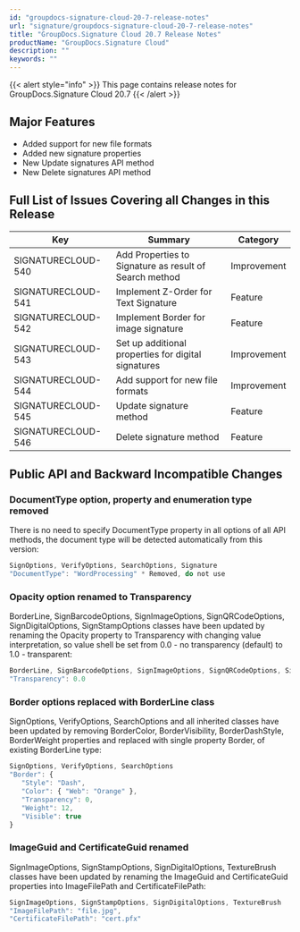 ```yaml
---
id: "groupdocs-signature-cloud-20-7-release-notes"
url: "signature/groupdocs-signature-cloud-20-7-release-notes"
title: "GroupDocs.Signature Cloud 20.7 Release Notes"
productName: "GroupDocs.Signature Cloud"
description: ""
keywords: ""
---
```


{{< alert style="info" >}}
This page contains release notes for GroupDocs.Signature Cloud 20.7
{{< /alert >}}

## Major Features ##

* Added support for new file formats
* Added new signature properties
* New Update signatures API method
* New Delete signatures API method

## Full List of Issues Covering all Changes in this Release ##

|Key|Summary|Category
|---|---|---
|SIGNATURECLOUD-540|Add Properties to Signature as result of Search method|Improvement
|SIGNATURECLOUD-541|Implement Z-Order for Text Signature|Feature
|SIGNATURECLOUD-542|Implement Border for image signature|Feature
|SIGNATURECLOUD-543|Set up additional properties for digital signatures|Improvement
|SIGNATURECLOUD-544|Add support for new file formats|Improvement
|SIGNATURECLOUD-545|Update signature method|Feature
|SIGNATURECLOUD-546|Delete signature method|Feature

## Public API and Backward Incompatible Changes ##

### DocumentType option, property and enumeration type removed ###

There is no need to specify DocumentType property in all options of all API methods, the document type will be detected automatically from this version:

```javascript
SignOptions, VerifyOptions, SearchOptions, Signature
"DocumentType": "WordProcessing" * Removed, do not use
```

### Opacity option renamed to Transparency ###

BorderLine, SignBarcodeOptions, SignImageOptions, SignQRCodeOptions, SignDigitalOptions, SignStampOptions classes have been updated by renaming the Opacity property to Transparency with changing value interpretation, so value shell be set from 0.0 - no transparency (default) to 1.0 - transparent:

```javascript
BorderLine, SignBarcodeOptions, SignImageOptions, SignQRCodeOptions, SignDigitalOptions, SignStampOptions
"Transparency": 0.0
```

### Border options replaced with BorderLine class ###

SignOptions, VerifyOptions, SearchOptions and all inherited classes have been updated by removing BorderColor, BorderVisibility, BorderDashStyle, BorderWeight properties and replaced with single property Border, of existing BorderLine type:

```javascript
SignOptions, VerifyOptions, SearchOptions
"Border": {
   "Style": "Dash",
   "Color": { "Web": "Orange" },
   "Transparency": 0,
   "Weight": 12,
   "Visible": true
}
```

### ImageGuid and CertificateGuid renamed ###

SignImageOptions, SignStampOptions, SignDigitalOptions, TextureBrush classes have been updated by renaming the ImageGuid and CertificateGuid properties into ImageFilePath and CertificateFilePath:

```javascript
SignImageOptions, SignStampOptions, SignDigitalOptions, TextureBrush
"ImageFilePath": "file.jpg",
"CertificateFilePath": "cert.pfx"
```
